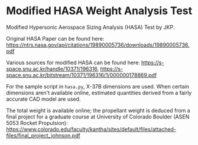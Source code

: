 # Modified HASA Weight Analysis Test

Modified Hypersonic Aerospace Sizing Analysis (HASA) Test by JKP.

Original HASA Paper can be found here: https://ntrs.nasa.gov/api/citations/19890005736/downloads/19890005736.pdf

Various sources for modified HASA can be found here: https://s-space.snu.ac.kr/handle/10371/196316, https://s-space.snu.ac.kr/bitstream/10371/196316/1/000000178869.pdf 

For the sample script in `hasa.py`, X-37B dimensions are used. When certain dimensions aren't available online, estimated quantities derived from a fairly accurate CAD model are used.

The total weight is available online; the propellant weight is deduced from a final project for a graduate course at University of Colorado Boulder (ASEN 5053 Rocket Propulsion): https://www.colorado.edu/faculty/kantha/sites/default/files/attached-files/final_project_johnson.pdf